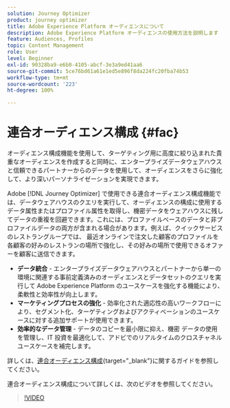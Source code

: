 ```yaml
---
solution: Journey Optimizer
product: journey optimizer
title: Adobe Experience Platform オーディエンスについて
description: Adobe Experience Platform オーディエンスの使用方法を説明します
feature: Audiences, Profiles
topic: Content Management
role: User
level: Beginner
exl-id: 90328ba9-e6b0-4105-abcf-3e3a9ed41aa6
source-git-commit: 5ce76bd61a61e1ed5e896f8da224fc20fba74b53
workflow-type: tm+mt
source-wordcount: '223'
ht-degree: 100%

---
```


# 連合オーディエンス構成 {#fac}

オーディエンス構成機能を使用して、ターゲティング用に高度に絞り込まれた貴重なオーディエンスを作成すると同時に、エンタープライズデータウェアハウスと信頼できるパートナーからのデータを使用して、オーディエンスをさらに強化して、より深いパーソナライゼーションを実現できます。

Adobe [!DNL Journey Optimizer] で使用できる連合オーディエンス構成機能では、データウェアハウスのクエリを実行して、オーディエンスの構成に使用する
データ属性またはプロファイル属性を取得し、機密データをウェアハウスに残してデータの重複を回避できます。これには、プロファイルベースのデータと非プロファイルデータの両方が含まれる場合があります。例えば、クイックサービスのレストラングループでは、
最近オンラインで注文した顧客のプロファイルを各顧客の好みのレストランの場所で強化し、その好みの場所で使用できるオファーを顧客に送信できます。

* **データ統合** - エンタープライズデータウェアハウスとパートナーから単一の環境に関連する事前定義済みのオーディエンスとデータセットのクエリを実行して Adobe Experience Platform のユースケースを強化する機能により、柔軟性と効率性が向上します。
* **マーケティングプロセスの強化** - 効率化された適応性の高いワークフローにより、セグメント化、ターゲティングおよびアクティベーションのユースケースに対する追加サポートが使用できます。
* **効率的なデータ管理** - データのコピーを最小限に抑え、機密
データの使用を管理し、IT 投資を最適化して、アドビでのリアルタイムのクロスチャネルユースケースを補完します。

詳しくは、[連合オーディエンス構成](https://experienceleague.adobe.com/ja/docs/federated-audience-composition/using/home){target="_blank"}に関するガイドを参照してください。

連合オーディエンス構成について詳しくは、次のビデオを参照してください。

>[!VIDEO](https://video.tv.adobe.com/v/3432261?quality=12)
